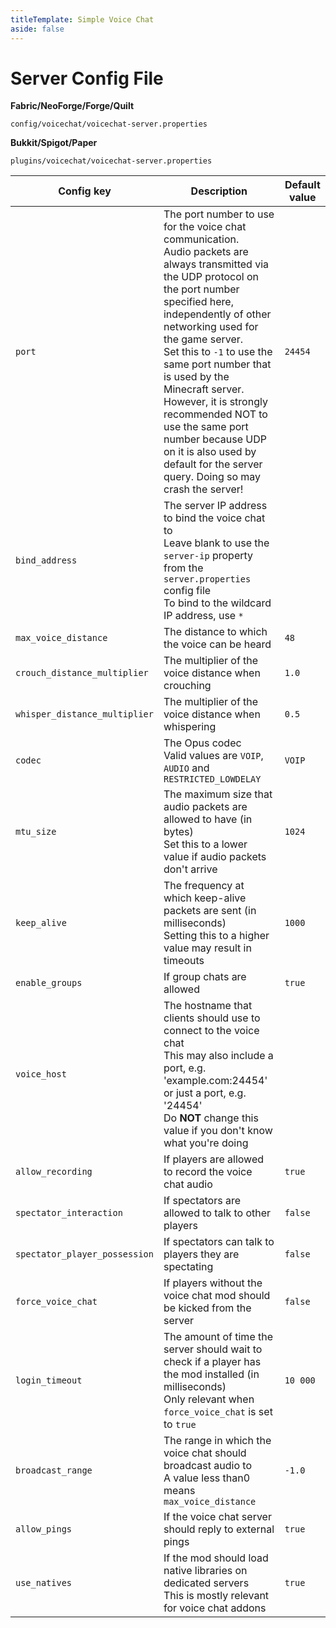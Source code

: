 ```yaml
---
titleTemplate: Simple Voice Chat
aside: false
---
```


# Server Config File

**Fabric/NeoForge/Forge/Quilt**

`config/voicechat/voicechat-server.properties`

**Bukkit/Spigot/Paper**

`plugins/voicechat/voicechat-server.properties`


| Config key                    | Description                                                                                                                                                                                                                                                                                                                                                                                                                                                                         | Default value |
| ----------------------------- | ----------------------------------------------------------------------------------------------------------------------------------------------------------------------------------------------------------------------------------------------------------------------------------------------------------------------------------------------------------------------------------------------------------------------------------------------------------------------------------- | ------------- |
| `port`                        | The port number to use for the voice chat communication.<br/>Audio packets are always transmitted via the UDP protocol on the port number specified here, independently of other networking used for the game server.<br/>Set this to `-1` to use the same port number that is used by the Minecraft server.<br/>However, it is strongly recommended NOT to use the same port number because UDP on it is also used by default for the server query. Doing so may crash the server! | `24454`       |
| `bind_address`                | The server IP address to bind the voice chat to<br/>Leave blank to use the `server-ip` property from the `server.properties` config file<br/>To bind to the wildcard IP address, use `*`                                                                                                                                                                                                                                                                                            | ` `           |
| `max_voice_distance`          | The distance to which the voice can be heard                                                                                                                                                                                                                                                                                                                                                                                                                                        | `48`          |
| `crouch_distance_multiplier`  | The multiplier of the voice distance when crouching                                                                                                                                                                                                                                                                                                                                                                                                                                 | `1.0`         |
| `whisper_distance_multiplier` | The multiplier of the voice distance when whispering                                                                                                                                                                                                                                                                                                                                                                                                                                | `0.5`         |
| `codec`                       | The Opus codec<br/>Valid values are `VOIP`, `AUDIO` and `RESTRICTED_LOWDELAY`                                                                                                                                                                                                                                                                                                                                                                                                       | `VOIP`        |
| `mtu_size`                    | The maximum size that audio packets are allowed to have (in bytes)<br/>Set this to a lower value if audio packets don't arrive                                                                                                                                                                                                                                                                                                                                                      | `1024`        |
| `keep_alive`                  | The frequency at which keep-alive packets are sent (in milliseconds)<br/>Setting this to a higher value may result in timeouts                                                                                                                                                                                                                                                                                                                                                      | `1000`        |
| `enable_groups`               | If group chats are allowed                                                                                                                                                                                                                                                                                                                                                                                                                                                          | `true`        |
| `voice_host`                  | The hostname that clients should use to connect to the voice chat<br/>This may also include a port, e.g. 'example.com:24454' or just a port, e.g. '24454'<br/>Do **NOT** change this value if you don't know what you're doing                                                                                                                                                                                                                                                      | ` `           |
| `allow_recording`             | If players are allowed to record the voice chat audio                                                                                                                                                                                                                                                                                                                                                                                                                               | `true`        |
| `spectator_interaction`       | If spectators are allowed to talk to other players                                                                                                                                                                                                                                                                                                                                                                                                                                  | `false`       |
| `spectator_player_possession` | If spectators can talk to players they are spectating                                                                                                                                                                                                                                                                                                                                                                                                                               | `false`       |
| `force_voice_chat`            | If players without the voice chat mod should be kicked from the server                                                                                                                                                                                                                                                                                                                                                                                                              | `false`       |
| `login_timeout`               | The amount of time the server should wait to check if a player has the mod installed (in milliseconds)<br/>Only relevant when `force_voice_chat` is set to `true`                                                                                                                                                                                                                                                                                                                   | `10 000`      |
| `broadcast_range`             | The range in which the voice chat should broadcast audio to<br/>A value less than0 means `max_voice_distance`                                                                                                                                                                                                                                                                                                                                                                       | `-1.0`        |
| `allow_pings`                 | If the voice chat server should reply to external pings                                                                                                                                                                                                                                                                                                                                                                                                                             | `true`        |
| `use_natives`                 | If the mod should load native libraries on dedicated servers<br/>This is mostly relevant for voice chat addons                                                                                                                                                                                                                                                                                                                                                                      | `true`        |
